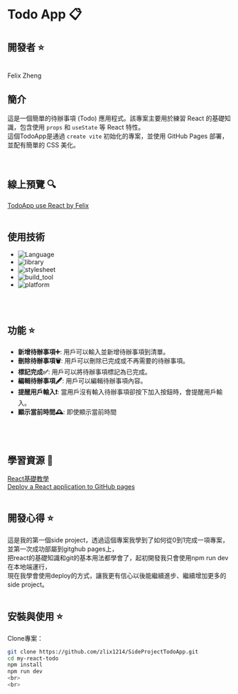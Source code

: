 # Todo App 📋

## 開發者 ⭐
<br>
Felix Zheng
<br>



## 簡介
這是一個簡單的待辦事項 (Todo) 應用程式。該專案主要用於練習 React 的基礎知識，包含使用 `props` 和 `useState` 等 React 特性。<br>
這個TodoApp是通過 `create vite` 初始化的專案，並使用 GitHub Pages 部署，並配有簡單的 CSS 美化。
<br>
<br>
<br>
## 線上預覽 🔍
[TodoApp use React by Felix](https://zlix1214.github.io/SideProjectTodoApp/)<br>
<br>

## 使用技術

- ![Language](https://img.shields.io/badge/language-JavaScript-brightgreen)
- ![library](https://img.shields.io/badge/library-React-red)
- ![stylesheet](https://img.shields.io/badge/stylesheet-CSS-blue)
- ![build_tool](https://img.shields.io/badge/build_tool-Vite-orange)
- ![platform](https://img.shields.io/badge/platform-Github_pages-lightgray)
<br>
<br>


## 功能 ⭐

- **新增待辦事項➕**: 用戶可以輸入並新增待辦事項到清單。
- **刪除待辦事項🗑️**: 用戶可以刪除已完成或不再需要的待辦事項。
- **標記完成✅**: 用戶可以將待辦事項標記為已完成。
- **編輯待辦事項🖋️**: 用戶可以編輯待辦事項內容。
- **提醒用戶輸入❗**: 當用戶沒有輸入待辦事項卻按下加入按鈕時，會提醒用戶輸入。
- **顯示當前時間🕰️**: 即使顯示當前時間
<br>
<br>

## 學習資源 📖
[React基礎教學](https://www.youtube.com/watch?v=aBTiZfShe-4&t=5134s)<br>
[Deploy a React application to GitHub pages](https://www.youtube.com/watch?v=tg-Xgx-lqXM)<br><br>

## 開發心得 ⭐

這是我的第一個side project，透過這個專案我學到了如何從0到1完成一項專案，並第一次成功部屬到gitghub pages上，<br>把react的基礎知識和git的基本用法都學會了，起初開發我只會使用npm run dev在本地端運行，<br>現在我學會使用deploy的方式，讓我更有信心以後能繼續進步、繼續增加更多的side project。
<br><br>
## 安裝與使用 ⭐

Clone專案：

   ```bash
   git clone https://github.com/zlix1214/SideProjectTodoApp.git
   cd my-react-todo
   npm install
   npm run dev
<br>
<br>


